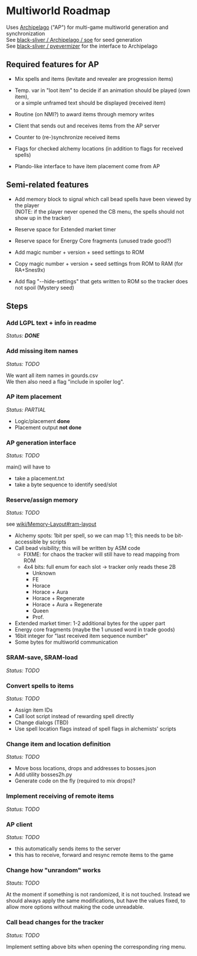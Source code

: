 # Multiworld Roadmap

Uses [Archipelago](https://github.com/ArchipelagoMW/Archipelago) ("AP") for multi-game multiworld generation and synchronization\
See [black-sliver / Archipelago / soe](https://github.com/black-sliver/archipelago/tree/soe) for seed generation\
See [black-sliver / pyevermizer](https://github.com/black-sliver/pyevermizer) for the interface to Archipelago

## Required features for AP

* Mix spells and items (levitate and revealer are progression items)

* Temp. var in "loot item" to decide if an animation should be played (own item),\
  or a simple unframed text should be displayed (received item)
  
* Routine (on NMI?) to award items through memory writes

* Client that sends out and receives items from the AP server

* Counter to (re-)synchronize received items

* Flags for checked alchemy locations (in addition to flags for received spells)

* Plando-like interface to have item placement come from AP

## Semi-related features

* Add memory block to signal which call bead spells have been viewed by the player\
  (NOTE: if the player never opened the CB menu, the spells should not show up in the tracker)
  
* Reserve space for Extended market timer

* Reserve space for Energy Core fragments (unused trade good?)

* Add magic number + version + seed settings to ROM 

* Copy magic number + version + seed settings from ROM to RAM (for RA+Snes9x)

* Add flag "--hide-settings" that gets written to ROM so the tracker does not spoil (Mystery seed)

## Steps

### Add LGPL text + info in readme

_Status: **DONE**_

### Add missing item names

_Status: TODO_

We want all item names in gourds.csv\
We then also need a flag "include in spoiler log".

### AP item placement

_Status: PARTIAL_

* Logic/placement **done**
* Placement output **not done**

### AP generation interface

_Status: TODO_

main() will have to
* take a placement.txt
* take a byte sequence to identify seed/slot

### Reserve/assign memory

_Status: TODO_

see [wiki/Memory-Layout#ram-layout](https://github.com/black-sliver/evermizer/wiki/Memory-Layout#ram-layout)

* Alchemy spots: 1bit per spell, so we can map 1:1; this needs to be bit-accessible by scripts
* Call bead visibility; this will be written by ASM code
  * FIXME: for chaos the tracker will still have to read mapping from ROM
  * 4x4 bits: full enum for each slot -> tracker only reads these 2B
    * Unknown
    * FE
    * Horace
    * Horace + Aura
    * Horace + Regenerate
    * Horace + Aura + Regenerate
    * Queen
    * Prof.
* Extended market timer: 1-2 additional bytes for the upper part
* Energy core fragments (maybe the 1 unused word in trade goods)
* 16bit integer for "last received item sequence number"
* Some bytes for multiworld communication

### SRAM-save, SRAM-load

_Status: TODO_

### Convert spells to items

_Status: TODO_

* Assign item IDs
* Call loot script instead of rewarding spell directly
* Change dialogs (TBD)
* Use spell location flags instead of spell flags in alchemists' scripts

### Change item and location definition

_Status: TODO_

* Move boss locations, drops and addresses to bosses.json
* Add utility bosses2h.py
* Generate code on the fly (required to mix drops)?

### Implement receiving of remote items

_Status: TODO_

### AP client

_Status: TODO_
* this automatically sends items to the server
* this has to receive, forward and resync remote items to the game

### Change how "unrandom" works

_Stauts: TODO_

At the moment if something is not randomized, it is not touched. Instead we
should always apply the same modifications, but have the values fixed, to allow
more options without making the code unreadable.

### Call bead changes for the tracker

_Status: TODO_

Implement setting above bits when opening the corresponding ring menu.

